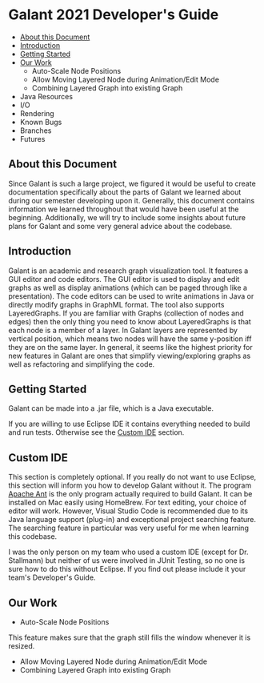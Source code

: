 # Galant 2021 Developer's Guide

- [About this Document](Galant2021.md#About-this-Document)
- [Introduction](Galant2021.md#Introduction)
- [Getting Started](Galant2021.md#Getting-Started)
- [Our Work](Galant2021.md#Our-Work)
  - Auto-Scale Node Positions
  - Allow Moving Layered Node during Animation/Edit Mode
  - Combining Layered Graph into existing Graph
- Java Resources
- I/O
- Rendering
- Known Bugs
- Branches
- Futures

## About this Document

Since Galant is such a large project, we figured it would be useful to create documentation specifically about the parts of Galant we learned about during our semester developing upon it. Generally, this document contains information we learned throughout that would have been useful at the beginning. Additionally, we will try to include some insights about future plans for Galant and some very general advice about the codebase.

## Introduction

Galant is an academic and research graph visualization tool. It features a GUI editor and code editors. The GUI editor is used to display and edit graphs as well as display animations (which can be paged through like a presentation). The code editors can be used to write animations in Java or directly modify graphs in GraphML format. The tool also supports LayeredGraphs. If you are familiar with Graphs (collection of nodes and edges) then the only thing you need to know about LayeredGraphs is that each node is a member of a layer. In Galant layers are represented by vertical position, which means two nodes will have the same y-position iff they are on the same layer. In general, it seems like the highest priority for new features in Galant are ones that simplify viewing/exploring graphs as well as refactoring and simplifying the code.

## Getting Started

Galant can be made into a .jar file, which is a Java executable. 

If you are willing to use Eclipse IDE it contains everything needed to build and run tests. Otherwise see the [Custom IDE](Custom-IDE) section.

## Custom IDE

This section is completely optional. If you really do not want to use Eclipse, this section will inform you how to develop Galant without it. The program [Apache Ant](https://ant.apache.org/manual/install.html) is the only program actually required to build Galant. It can be installed on Mac easily using HomeBrew. For text editing, your choice of editor will work. However, Visual Studio Code is recommended due to its Java language support (plug-in) and exceptional project searching feature. The searching feature in particular was very useful for me when learning this codebase.

I was the only person on my team who used a custom IDE (except for Dr. Stallmann) but neither of us were involved in JUnit Testing, so no one is sure how to do this without Eclipse. If you find out please include it your team's Developer's Guide.

## Our Work

- Auto-Scale Node Positions

This feature makes sure that the graph still fills the window whenever it is resized.

- Allow Moving Layered Node during Animation/Edit Mode
- Combining Layered Graph into existing Graph
